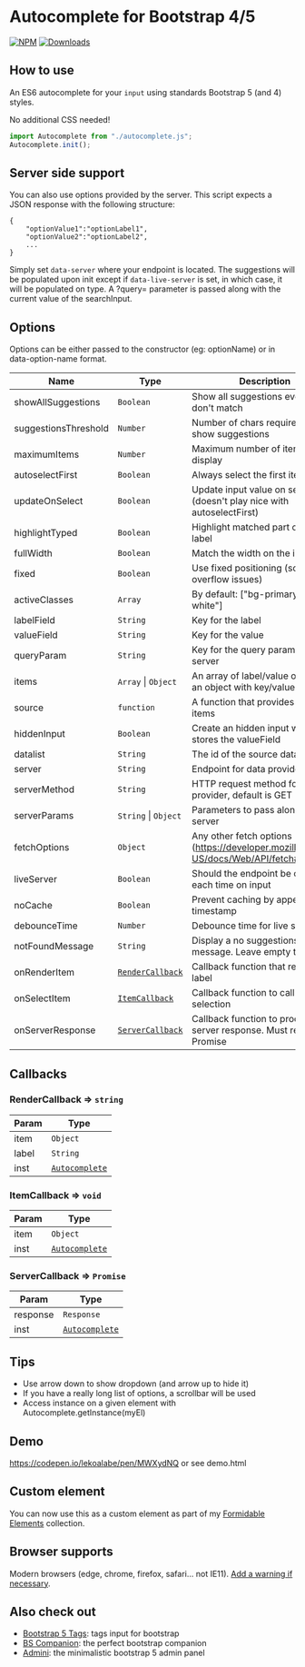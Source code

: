 # Autocomplete for Bootstrap 4/5

[![NPM](https://nodei.co/npm/bootstrap5-autocomplete.png?mini=true)](https://nodei.co/npm/bootstrap5-autocomplete/)
[![Downloads](https://img.shields.io/npm/dt/bootstrap5-autocomplete.svg)](https://www.npmjs.com/package/bootstrap5-autocomplete)

## How to use

An ES6 autocomplete for your `input` using standards Bootstrap 5 (and 4) styles.

No additional CSS needed!

```js
import Autocomplete from "./autocomplete.js";
Autocomplete.init();
```

## Server side support

You can also use options provided by the server. This script expects a JSON response with the following structure:

```
{
    "optionValue1":"optionLabel1",
    "optionValue2":"optionLabel2",
    ...
}
```

Simply set `data-server` where your endpoint is located. The suggestions will be populated upon init except if `data-live-server` is set, in which case, it will be populated on type. A ?query= parameter is passed along with the current value of the searchInput.

## Options

Options can be either passed to the constructor (eg: optionName) or in data-option-name format.

| Name                 | Type                                           | Description                                                                             |
| -------------------- | ---------------------------------------------- | --------------------------------------------------------------------------------------- |
| showAllSuggestions   | <code>Boolean</code>                           | Show all suggestions even if they don't match                                           |
| suggestionsThreshold | <code>Number</code>                            | Number of chars required to show suggestions                                            |
| maximumItems         | <code>Number</code>                            | Maximum number of items to display                                                      |
| autoselectFirst      | <code>Boolean</code>                           | Always select the first item                                                            |
| updateOnSelect       | <code>Boolean</code>                           | Update input value on selection (doesn't play nice with autoselectFirst)                |
| highlightTyped       | <code>Boolean</code>                           | Highlight matched part of the label                                                     |
| fullWidth            | <code>Boolean</code>                           | Match the width on the input field                                                      |
| fixed                | <code>Boolean</code>                           | Use fixed positioning (solve overflow issues)                                           |
| activeClasses        | <code>Array</code>                             | By default: ["bg-primary", "text-white"]                                                |
| labelField           | <code>String</code>                            | Key for the label                                                                       |
| valueField           | <code>String</code>                            | Key for the value                                                                       |
| queryParam           | <code>String</code>                            | Key for the query parameter for server                                                  |
| items                | <code>Array</code> \| <code>Object</code>      | An array of label/value objects or an object with key/values                            |
| source               | <code>function</code>                          | A function that provides the list of items                                              |
| hiddenInput          | <code>Boolean</code>                           | Create an hidden input which stores the valueField                                      |
| datalist             | <code>String</code>                            | The id of the source datalist                                                           |
| server               | <code>String</code>                            | Endpoint for data provider                                                              |
| serverMethod         | <code>String</code>                            | HTTP request method for data provider, default is GET                                   |
| serverParams         | <code>String</code> \| <code>Object</code>     | Parameters to pass along to the server                                                  |
| fetchOptions         | <code>Object</code>                            | Any other fetch options (https://developer.mozilla.org/en-US/docs/Web/API/fetch#syntax) |
| liveServer           | <code>Boolean</code>                           | Should the endpoint be called each time on input                                        |
| noCache              | <code>Boolean</code>                           | Prevent caching by appending a timestamp                                                |
| debounceTime         | <code>Number</code>                            | Debounce time for live server                                                           |
| notFoundMessage      | <code>String</code>                            | Display a no suggestions found message. Leave empty to disable                          |
| onRenderItem         | [<code>RenderCallback</code>](#RenderCallback) | Callback function that returns the label                                                |
| onSelectItem         | [<code>ItemCallback</code>](#ItemCallback)     | Callback function to call on selection                                                  |
| onServerResponse     | [<code>ServerCallback</code>](#ServerCallback) | Callback function to process server response. Must return a Promise                     |

## Callbacks

### RenderCallback ⇒ <code>string</code>

| Param | Type                                       |
| ----- | ------------------------------------------ |
| item  | <code>Object</code>                        |
| label | <code>String</code>                        |
| inst  | [<code>Autocomplete</code>](#Autocomplete) |

<a name="ItemCallback"></a>

### ItemCallback ⇒ <code>void</code>

| Param | Type                                       |
| ----- | ------------------------------------------ |
| item  | <code>Object</code>                        |
| inst  | [<code>Autocomplete</code>](#Autocomplete) |

<a name="ServerCallback"></a>

### ServerCallback ⇒ <code>Promise</code>

| Param    | Type                                       |
| -------- | ------------------------------------------ |
| response | <code>Response</code>                      |
| inst     | [<code>Autocomplete</code>](#Autocomplete) |

## Tips

- Use arrow down to show dropdown (and arrow up to hide it)
- If you have a really long list of options, a scrollbar will be used
- Access instance on a given element with Autocomplete.getInstance(myEl)

## Demo

https://codepen.io/lekoalabe/pen/MWXydNQ or see demo.html

## Custom element

You can now use this as a custom element as part of my [Formidable Elements](https://github.com/lekoala/formidable-elements) collection.

## Browser supports

Modern browsers (edge, chrome, firefox, safari... not IE11). [Add a warning if necessary](https://github.com/lekoala/nomodule-browser-warning.js/).

## Also check out

- [Bootstrap 5 Tags](https://github.com/lekoala/bootstrap5-tags): tags input for bootstrap
- [BS Companion](https://github.com/lekoala/bs-companion): the perfect bootstrap companion
- [Admini](https://github.com/lekoala/admini): the minimalistic bootstrap 5 admin panel

